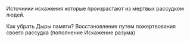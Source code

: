 Источники искажения которые произрастают из мертвых рассудком людей.

Как убрать Дыры памяти?
Восстановление путем пожертвования своего рассудка (пополнение Искажение разума)